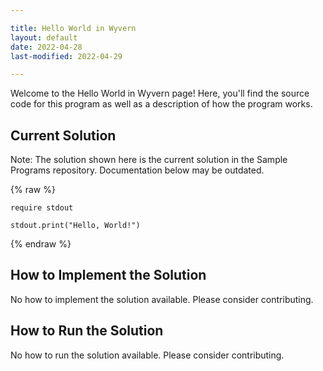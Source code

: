 ```yaml
---

title: Hello World in Wyvern
layout: default
date: 2022-04-28
last-modified: 2022-04-29

---
```


Welcome to the Hello World in Wyvern page! Here, you'll find the source code for this program as well as a description of how the program works.

## Current Solution

Note: The solution shown here is the current solution in the Sample Programs repository. Documentation below may be outdated.

{% raw %}

```Wyvern
require stdout

stdout.print("Hello, World!")

```

{% endraw %}

## How to Implement the Solution

No how to implement the solution available. Please consider contributing.

## How to Run the Solution

No how to run the solution available. Please consider contributing.
